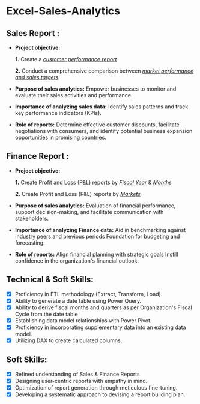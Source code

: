 # Excel-Sales-Analytics

## Sales Report :


- **Project objective:** 

    **1.** Create a _[customer performance report](https://github.com/raviteja769/Excel-Sales-Analytics/blob/dcb74fb1f9ec298a7d1dec34f6c73799a9a22032/Customer%20Performance%20Report.pdf)_ 

    **2.** Conduct a comprehensive comparison between _[market performance and sales targets](https://github.com/raviteja769/Excel-Sales-Analytics/blob/dcb74fb1f9ec298a7d1dec34f6c73799a9a22032/Market%20Performance%20vs%20Target%20Report.pdf)_

- **Purpose of sales analytics:** Empower businesses to monitor and evaluate their sales activities and performance.

- **Importance of analyzing sales data:** Identify sales patterns and track key performance indicators (KPIs).

- **Role of reports:** Determine effective customer discounts, facilitate negotiations with consumers, and identify potential business expansion opportunities in promising countries.


## Finance Report :

- **Project objective:** 

    **1.** Create Profit and Loss (P&L) reports by _[Fiscal Year](https://github.com/raviteja769/Excel-Sales-Analytics/blob/dcb74fb1f9ec298a7d1dec34f6c73799a9a22032/P%26L%20Statement%20by%20Fiscal%20Year.pdf)_ & _[Months](https://github.com/raviteja769/Excel-Sales-Analytics/blob/dcb74fb1f9ec298a7d1dec34f6c73799a9a22032/P%26L%20Statement%20by%20Markets.pdf)_ 

   **2.** Create Profit and Loss (P&L) reports by _[Markets](https://github.com/raviteja769/Excel-Sales-Analytics/blob/dcb74fb1f9ec298a7d1dec34f6c73799a9a22032/P%26L%20Statement%20by%20Months.pdf)_

- **Purpose of sales analytics:** Evaluation of financial performance, support decision-making, and facilitate communication with stakeholders.

- **Importance of analyzing Finance data:** Aid in benchmarking against industry peers and previous periods Foundation for budgeting and forecasting.

- **Role of reports:** Align financial planning with strategic goals Instill confidence in the organization's financial outlook.


## Technical & Soft Skills:
- [x]	Proficiency in ETL methodology (Extract, Transform, Load).
- [x]	Ability to generate a date table using Power Query.
- [x]	Ability to derive fiscal months and quarters as per Organization's Fiscal Cycle from the date table
- [x]	Establishing data model relationships with Power Pivot.
- [x]	Proficiency in incorporating supplementary data into an existing data model.
- [x]	Utilizing DAX to create calculated columns.

## Soft Skills:
- [x]	Refined understanding of Sales & Finance Reports
- [x]	Designing user-centric reports with empathy in mind.
- [x]	Optimization of report generation through meticulous fine-tuning.
- [x]	Developing a systematic approach to devising a report building plan.
